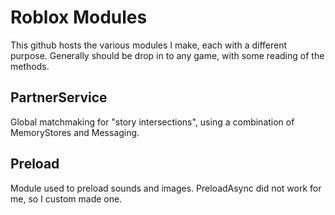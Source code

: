 # Roblox Modules
This github hosts the various modules I make, each with a different purpose.
Generally should be drop in to any game, with some reading of the methods.

## PartnerService
Global matchmaking for "story intersections", using a combination of MemoryStores and Messaging.

## Preload
Module used to preload sounds and images. PreloadAsync did not work for me, so I custom made one.
